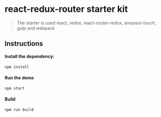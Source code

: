 

# react-redux-router starter kit


> The starter is used react, redux, react-router-redux, amazeui-touch, gulp and webpack

## Instructions


#### Install the dependency:
```
npm install
```

#### Run the demo
```
npm start
```

#### Build
```
npm run build
```

